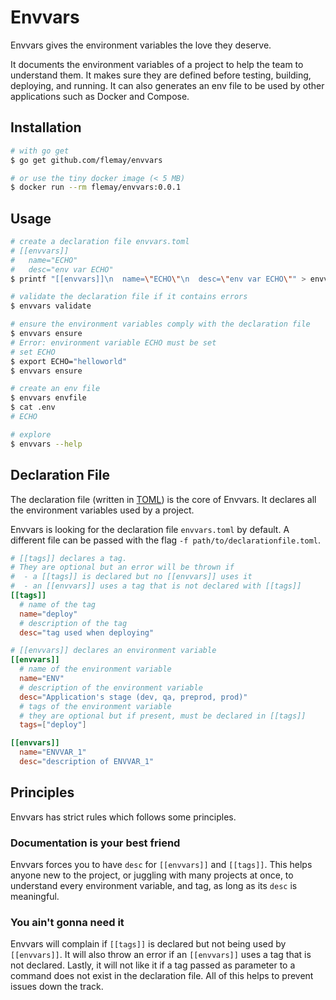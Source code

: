 # Envvars

Envvars gives the environment variables the love they deserve.

It documents the environment variables of a project to help the team to understand them. It makes sure they are defined before testing, building, deploying, and running. It can also generates an env file to be used by other applications such as Docker and Compose.

## Installation

```bash
# with go get
$ go get github.com/flemay/envvars

# or use the tiny docker image (< 5 MB)
$ docker run --rm flemay/envvars:0.0.1
```

## Usage

```bash
# create a declaration file envvars.toml
# [[envvars]]
#   name="ECHO"
#   desc="env var ECHO"
$ printf "[[envvars]]\n  name=\"ECHO\"\n  desc=\"env var ECHO\"" > envvars.toml

# validate the declaration file if it contains errors
$ envvars validate

# ensure the environment variables comply with the declaration file
$ envvars ensure
# Error: environment variable ECHO must be set
# set ECHO
$ export ECHO="helloworld"
$ envvars ensure

# create an env file
$ envvars envfile
$ cat .env
# ECHO

# explore
$ envvars --help
```

## Declaration File

The declaration file (written in [TOML](https://github.com/toml-lang/toml)) is the core of Envvars. It declares all the environment variables used by a project.

Envvars is looking for the declaration file `envvars.toml` by default. A different file can be passed with the flag `-f path/to/declarationfile.toml`.

```toml
# [[tags]] declares a tag.
# They are optional but an error will be thrown if
#  - a [[tags]] is declared but no [[envvars]] uses it
#  - an [[envvars]] uses a tag that is not declared with [[tags]]
[[tags]]
  # name of the tag
  name="deploy"
  # description of the tag
  desc="tag used when deploying"

# [[envvars]] declares an environment variable
[[envvars]]
  # name of the environment variable
  name="ENV"
  # description of the environment variable
  desc="Application's stage (dev, qa, preprod, prod)"
  # tags of the environment variable
  # they are optional but if present, must be declared in [[tags]]
  tags=["deploy"]

[[envvars]]
  name="ENVVAR_1"
  desc="description of ENVVAR_1"
```

## Principles

Envvars has strict rules which follows some principles.

### Documentation is your best friend

Envvars forces you to have `desc` for `[[envvars]]` and `[[tags]]`. This helps anyone new to the project, or juggling with many projects at once, to understand every environment variable, and tag, as long as its `desc` is meaningful.

### You ain't gonna need it

Envvars will complain if `[[tags]]` is declared but not being used by `[[envvars]]`. It will also throw an error if an `[[envvars]]` uses a tag that is not declared. Lastly, it will not like it if a tag passed as parameter to a command does not exist in the declaration file. All of this helps to prevent issues down the track.
